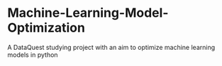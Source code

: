 # Machine-Learning-Model-Optimization
A DataQuest studying project with an aim to optimize machine learning models in python
